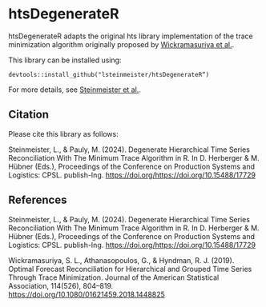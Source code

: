 # htsDegenerateR

htsDegenerateR adapts the original hts library implementation of the
trace minimization algorithm originally proposed by [Wickramasuriya et
al.](https://doi.org/10.1080/01621459.2018.1448825).

This library can be installed using:

    devtools::install_github("lsteinmeister/htsDegenerateR“)

For more details, see [Steinmeister et
al.](https://doi.org/https://doi.org/10.15488/17729).

## Citation

Please cite this library as follows:

Steinmeister, L., & Pauly, M. (2024). Degenerate Hierarchical Time
Series Reconciliation With The Minimum Trace Algorithm in R. In D.
Herberger & M. Hübner (Eds.), Proceedings of the Conference on
Production Systems and Logistics: CPSL. publish-Ing.
<https://doi.org/https://doi.org/10.15488/17729>

## References

Steinmeister, L., & Pauly, M. (2024). Degenerate Hierarchical Time
Series Reconciliation With The Minimum Trace Algorithm in R. In D.
Herberger & M. Hübner (Eds.), Proceedings of the Conference on
Production Systems and Logistics: CPSL. publish-Ing.
<https://doi.org/https://doi.org/10.15488/17729>

Wickramasuriya, S. L., Athanasopoulos, G., & Hyndman, R. J. (2019).
Optimal Forecast Reconciliation for Hierarchical and Grouped Time Series
Through Trace Minimization. Journal of the American Statistical
Association, 114(526), 804–819.
<https://doi.org/10.1080/01621459.2018.1448825>

